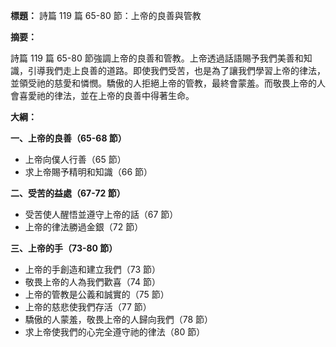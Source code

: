 **標題：** 詩篇 119 篇 65-80 節：上帝的良善與管教

**摘要：**

詩篇 119 篇 65-80 節強調上帝的良善和管教。上帝透過話語賜予我們美善和知識，引導我們走上良善的道路。即使我們受苦，也是為了讓我們學習上帝的律法，並領受祂的慈愛和憐憫。驕傲的人拒絕上帝的管教，最終會蒙羞。而敬畏上帝的人會喜愛祂的律法，並在上帝的良善中得著生命。

**大綱：**

**一、上帝的良善（65-68 節）**
* 上帝向僕人行善（65 節）
* 求上帝賜予精明和知識（66 節）

**二、受苦的益處（67-72 節）**
* 受苦使人醒悟並遵守上帝的話（67 節）
* 上帝的律法勝過金銀（72 節）

**三、上帝的手（73-80 節）**
* 上帝的手創造和建立我們（73 節）
* 敬畏上帝的人為我們歡喜（74 節）
* 上帝的管教是公義和誠實的（75 節）
* 上帝的慈悲使我們存活（77 節）
* 驕傲的人蒙羞，敬畏上帝的人歸向我們（78 節）
* 求上帝使我們的心完全遵守祂的律法（80 節）